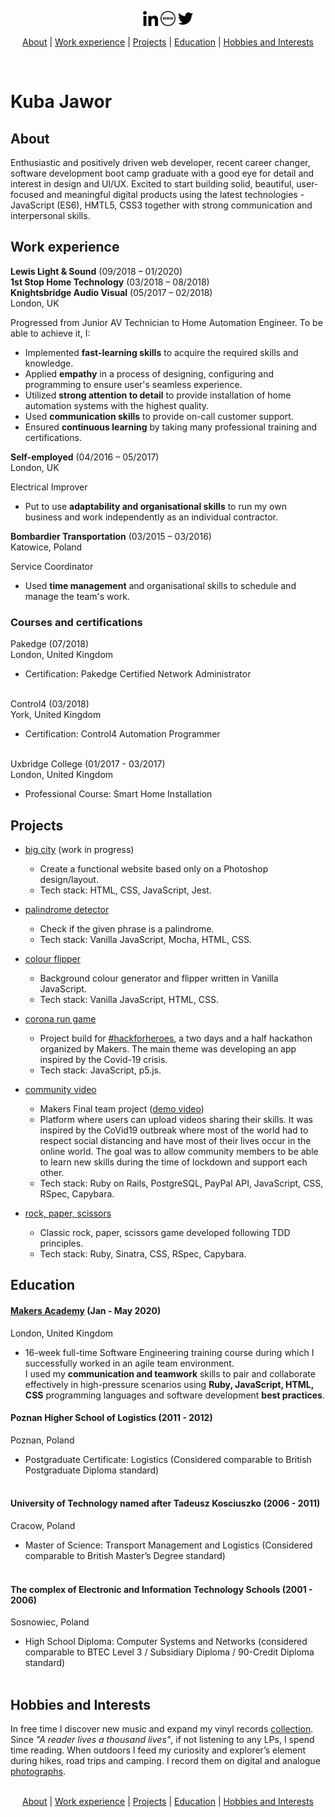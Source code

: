 <p align="center">
<a href="https://linkedin.com/in/kubajawor" target="_blank" rel="norefferer"><img src="https://github.com/plkujaw/plkujaw/blob/master/linkedin-icon.png" alt="linkedin" width="24px"></a> <a href="https://kubajawor.dev" target="_blank" rel="norefferer"><img src="https://github.com/plkujaw/plkujaw/blob/master/www-icon.png" alt="www" width="24px"></a> <a href="https://twitter.com/plkujaw" target="_blank" rel="norefferer"><img src="https://github.com/plkujaw/plkujaw/blob/master/tw-icon.png" alt="twitter" width="24px"></a>
</p>
<p align="center">
<a href="#about">About</a> |
<a href="#experience">Work experience</a> |
<a href="#projects">Projects</a> |
<a href="#education">Education</a> |
<a href="#hobbies-and-interests">Hobbies and Interests</a>
</p>
</br>

# Kuba Jawor

## About

Enthusiastic and positively driven web developer, recent career changer, software development boot camp graduate with a good eye for detail and interest in design and UI/UX. Excited to start building solid, beautiful, user-focused and meaningful digital products using the latest technologies - JavaScript (ES6), HMTL5, CSS3 together with strong communication and interpersonal skills.

## Work experience

**Lewis Light & Sound** (09/2018 – 01/2020)</br>
**1st Stop Home Technology** (03/2018 – 08/2018)</br>
**Knightsbridge Audio Visual** (05/2017 – 02/2018)</br>
London, UK


Progressed from Junior AV Technician to Home Automation Engineer. To be able to achieve it, I:</br>
- Implemented **fast-learning skills** to acquire the required skills and knowledge.
- Applied **empathy** in a process of designing, configuring and programming to ensure user's seamless experience.
- Utilized **strong attention to detail** to provide installation of home automation systems with the highest quality.
- Used **communication skills** to provide on-call customer support.
- Ensured **continuous learning** by taking many professional training and certifications.


**Self-employed** (04/2016 – 05/2017)</br>
London, UK

Electrical Improver</br>
- Put to use **adaptability and organisational skills** to run my own business and work independently as an individual contractor.


**Bombardier Transportation** (03/2015 – 03/2016)</br>
Katowice, Poland

Service Coordinator</br>
- Used **time management** and organisational skills to schedule and manage the team's work.


### Courses and certifications

Pakedge (07/2018)</br>
London, United Kingdom

-   Certification: Pakedge Certified Network Administrator</br></br>

Control4 (03/2018)</br>
York, United Kingdom

-   Certification: Control4 Automation Programmer</br></br>

Uxbridge College (01/2017 - 03/2017)</br>
London, United Kingdom

-   Professional Course: Smart Home Installation

## Projects
-   [big city](https://github.com/plkujaw/bigcity) (work in progress)
    -   Create a functional website based only on a Photoshop design/layout.
    -   Tech stack: HTML, CSS, JavaScript, Jest.
    
    
-   [palindrome detector](https://github.com/plkujaw/js-palindrome-detector)
    -   Check if the given phrase is a palindrome.
    -   Tech stack: Vanilla JavaScript, Mocha, HTML, CSS.
    
    
-   [colour flipper](https://github.com/plkujaw/js-colour-flipper)

    -   Background colour generator and flipper written in Vanilla JavaScript.
    -   Tech stack: Vanilla JavaScript, HTML, CSS.
    
    
-   [corona run game](https://github.com/plkujaw/hfh_corona_game)

    -   Project build for [#hackforheroes](https://twitter.com/hashtag/hackforheroes), a two days and a half hackathon organized by Makers. The main theme was developing an app inspired by the Covid-19 crisis.
    -   Tech stack: JavaScript, p5.js.

    
-   [community video](https://github.com/plkujaw/co-vid20-20)

    -   Makers Final team project ([demo video](https://youtu.be/xNpah5xL_l0?t=2597))
    -   Platform where users can upload videos sharing their skills. It was inspired by the CoVid19 outbreak where most of the world had to respect social distancing and have most of their lives occur in the online world. The goal was to allow community members to be able to learn new skills during the time of lockdown and support each other.
    -   Tech stack: Ruby on Rails, PostgreSQL, PayPal API, JavaScript, CSS, RSpec, Capybara.


-   [rock, paper, scissors](https://github.com/plkujaw/rps-challenge)

    -   Classic rock, paper, scissors game developed following TDD principles.
    -   Tech stack: Ruby, Sinatra, CSS, RSpec, Capybara.
   

## Education

#### [Makers Academy](https://makers.tech) (Jan - May 2020)</br>
London, United Kingdom

-   16-week full-time Software Engineering training course during which I successfully worked in an agile team environment.</br>
I used my **communication and teamwork** skills to pair and collaborate effectively in high-pressure scenarios using **Ruby, JavaScript, HTML, CSS** programming languages and software development **best practices**. 

#### Poznan Higher School of Logistics (2011 - 2012)</br>
Poznan, Poland

-   Postgraduate Certificate: Logistics
    (Considered comparable to British Postgraduate Diploma standard)</br></br>

#### University of Technology named after Tadeusz Kosciuszko (2006 - 2011)</br>
Cracow, Poland

-   Master of Science: Transport Management and Logistics
    (Considered comparable to British Master’s Degree standard)</br></br>

#### The complex of Electronic and Information Technology Schools (2001 - 2006)</br>
Sosnowiec, Poland

-   High School Diploma: Computer Systems and Networks
    (considered comparable to BTEC Level 3 / Subsidiary Diploma / 90-Credit Diploma standard)</br></br>


## Hobbies and Interests

In free time I discover new music and expand my vinyl records [collection](https://www.discogs.com/user/plkujaw/collection).
Since <em>"A reader lives a thousand lives"</em>, if not listening to any LPs, I spend time reading.
When outdoors I feed my curiosity and explorer’s element during hikes, road trips and camping. I record them on digital and analogue [photographs](https://www.hireacamera.com/en-gb/blog/case-studies/customer-case-study-visiting-the-four-corners-of-the-uk-with-the-fujifilm-xe2-xf18-135mm/).
</br>
</br>

<p align="center">
<a href="#about">About</a> |
<a href="#experience">Work experience</a> |
<a href="#projects">Projects</a> |
<a href="#education">Education</a> |
<a href="#hobbies-and-interests">Hobbies and Interests</a>
</p>
